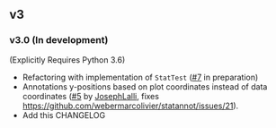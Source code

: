 ## v3
### v3.0 (In development)
(Explicitly Requires Python 3.6)

 - Refactoring with implementation of `StatTest` ([#7](https://github.com/trevismd/statannotations/pull/5) in preparation)
 - Annotations y-positions based on plot coordinates instead of data coordinates 
   ([#5](https://github.com/trevismd/statannotations/pull/5) by [JosephLalli](https://github.com/JosephLalli), fixes https://github.com/webermarcolivier/statannot/issues/21).
 - Add this CHANGELOG
